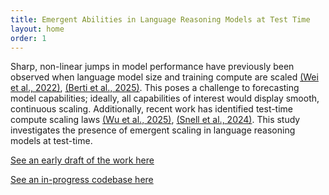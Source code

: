 ```yaml
---
title: Emergent Abilities in Language Reasoning Models at Test Time
layout: home
order: 1
---
```


Sharp, non-linear jumps in model performance have previously been observed when language model size and training compute are scaled [(Wei et al., 2022)](https://arxiv.org/abs/2206.07682), [(Berti et al., 2025)](https://arxiv.org/abs/2503.05788). This poses a challenge to forecasting model capabilities; ideally, all capabilities of interest would display smooth, continuous scaling. Additionally, recent work has identified test-time compute scaling laws [(Wu et al., 2025)](https://arxiv.org/abs/2408.00724), [(Snell et al., 2024)](https://arxiv.org/abs/2408.03314). This study investigates the presence of emergent scaling in language reasoning models at test-time.

[See an early draft of the work here](/assets/docs/summary_emergent_test_time_scaling.pdf)

[See an in-progress codebase here](https://github.com/IyngkarranKumar/test_time_emergent_scaling/tree/clean_public_branch)